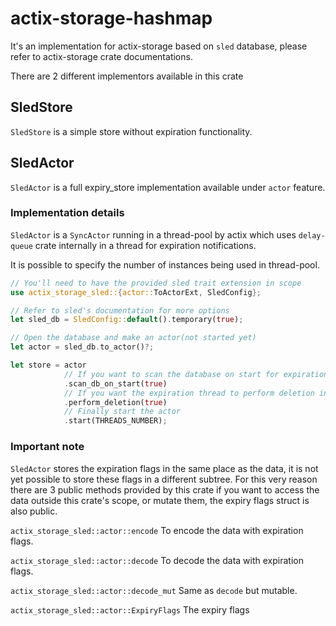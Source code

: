 # actix-storage-hashmap

It's an implementation for actix-storage based on `sled` database, please refer to actix-storage crate documentations.

There are 2 different implementors available in this crate

## SledStore
`SledStore` is a simple store without expiration functionality.

## SledActor
`SledActor` is a full expiry_store implementation available under `actor` feature.

### Implementation details
`SledActor` is a `SyncActor` running in a thread-pool by actix which uses `delay-queue` crate internally in a thread for expiration notifications.

It is possible to specify the number of instances being used in thread-pool.

```rust
// You'll need to have the provided sled trait extension in scope
use actix_storage_sled::{actor::ToActorExt, SledConfig};

// Refer to sled's documentation for more options
let sled_db = SledConfig::default().temporary(true);

// Open the database and make an actor(not started yet)
let actor = sled_db.to_actor()?;

let store = actor
            // If you want to scan the database on start for expiration
            .scan_db_on_start(true)
            // If you want the expiration thread to perform deletion instead of soft deleting items
            .perform_deletion(true)
            // Finally start the actor
            .start(THREADS_NUMBER);
```

### Important note
`SledActor` stores the expiration flags in the same place as the data, it is not yet possible to store these flags in a different subtree.
For this very reason there are 3 public methods provided by this crate if you want to access the data outside this crate's scope, or mutate them, the expiry flags struct is also public.

`actix_storage_sled::actor::encode` To encode the data with expiration flags.

`actix_storage_sled::actor::decode` To decode the data with expiration flags.

`actix_storage_sled::actor::decode_mut` Same as `decode` but mutable.

`actix_storage_sled::actor::ExpiryFlags` The expiry flags


